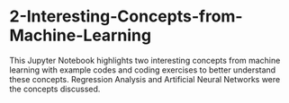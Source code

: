 # 2-Interesting-Concepts-from-Machine-Learning
This Jupyter Notebook highlights two interesting concepts from machine learning with example codes and coding exercises to better understand these concepts.
Regression Analysis and Artificial Neural Networks were the concepts discussed.
